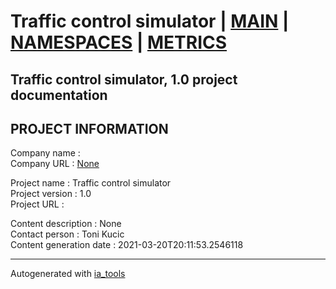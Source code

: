 # Traffic control simulator | [MAIN] | [NAMESPACES] | [METRICS]  

## Traffic control simulator, 1.0 project documentation

## PROJECT INFORMATION

Company name            :   
Company URL             : [None](None)  

Project name            : Traffic control simulator  
Project version         : 1.0  
Project URL             : []()  

Content description     : None  
Contact person          : Toni Kucic  
Content generation date : 2021-03-20T20:11:53.2546118  

---
Autogenerated with [ia_tools](https://github.com/tkucic/ia_tools)  

[MAIN]: index_st.md
[NAMESPACES]: docs/ns/nsList_st.md
[METRICS]: docs/metrics_st.md
